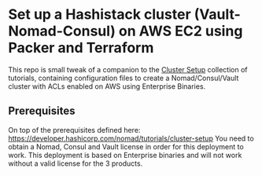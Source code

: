 # Set up a Hashistack cluster (Vault-Nomad-Consul) on AWS EC2 using Packer and Terraform

This repo is small tweak of a companion to the [Cluster Setup](https://developer.hashicorp.com/nomad/tutorials/cluster-setup) collection of tutorials, containing configuration files to create a Nomad/Consul/Vault cluster with ACLs enabled on AWS using Enterprise Binaries.

## Prerequisites
On top of the prerequisites defined here: https://developer.hashicorp.com/nomad/tutorials/cluster-setup
You need to obtain a Nomad, Consul and Vault license in order for this deployment to work.
This deployment is based on Enterprise binaries and will not work without a valid license for the 3 products.